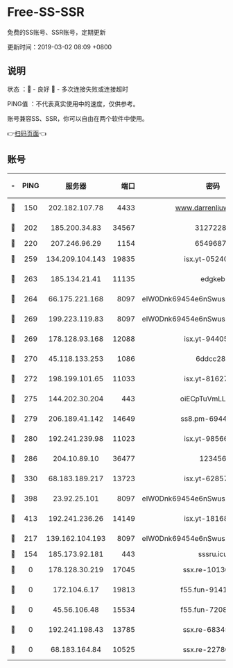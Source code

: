 # Free-SS-SSR

免费的SS账号、SSR账号，定期更新

更新时间：2019-03-02 08:09 +0800

## 说明

状态     ：🙂 - 良好 🙁 - 多次连接失败或连接超时

PING值   ：不代表真实使用中的速度，仅供参考。

账号兼容SS、SSR，你可以自由在两个软件中使用。

👉[扫码页面](https://liesauer.github.io/free-ss-ssr.github.io/)👈

## 账号

|-|PING|服务器|端口|密码|加密方式|区域|
|:----:|:----:|:-----:|-----:|:----:|:----:|:----:|
|🙂|150|202.182.107.78|4433|www.darrenliuwei.com|aes-256-cfb|JP|
|🙂|202|185.200.34.83|34567|31272288|aes-256-cfb|US|
|🙂|220|207.246.96.29|1154|65496879|chacha20|US|
|🙂|259|134.209.104.143|19835|isx.yt-05240946|aes-256-cfb|SG|
|🙂|263|185.134.21.41|11135|edgkeb|aes-256-cfb|GB|
|🙂|264|66.175.221.168|8097|eIW0Dnk69454e6nSwuspv9DmS201tQ0D|aes-256-cfb|US|
|🙂|269|199.223.119.83|8097|eIW0Dnk69454e6nSwuspv9DmS201tQ0D|aes-256-cfb|US|
|🙂|269|178.128.93.168|12088|isx.yt-94405633|aes-256-cfb|SG|
|🙂|270|45.118.133.253|1086|6ddcc286|aes-256-cfb|SG|
|🙂|272|198.199.101.65|11033|isx.yt-81627199|aes-256-cfb|US|
|🙂|275|144.202.30.204|443|oiECpTuVmLLxk4Ts|aes-256-cfb|US|
|🙂|279|206.189.41.142|14649|ss8.pm-69449301|aes-256-cfb|SG|
|🙂|280|192.241.239.98|11023|isx.yt-98566880|aes-256-cfb|US|
|🙂|286|204.10.89.10|36477|123456|aes-256-cfb|US|
|🙂|330|68.183.189.217|13723|isx.yt-62857732|aes-256-cfb|SG|
|🙂|398|23.92.25.101|8097|eIW0Dnk69454e6nSwuspv9DmS201tQ0D|aes-256-cfb|US|
|🙂|413|192.241.236.26|14149|isx.yt-18168081|aes-256-cfb|US|
|🙂|217|139.162.104.193|8097|eIW0Dnk69454e6nSwuspv9DmS201tQ0D|aes-256-cfb|JP|
|🙁|154|185.173.92.181|443|sssru.icu|rc4-md5|RU|
|🙁|0|178.128.30.219|17045|ssx.re-10130614|aes-256-cfb|SG|
|🙁|0|172.104.6.17|19813|f55.fun-91414761|aes-256-cfb|US|
|🙁|0|45.56.106.48|15534|f55.fun-72089775|aes-256-cfb|US|
|🙁|0|192.241.198.43|13785|ssx.re-68345510|aes-256-cfb|US|
|🙁|0|68.183.164.84|10525|ssx.re-22780644|aes-256-cfb|US|
